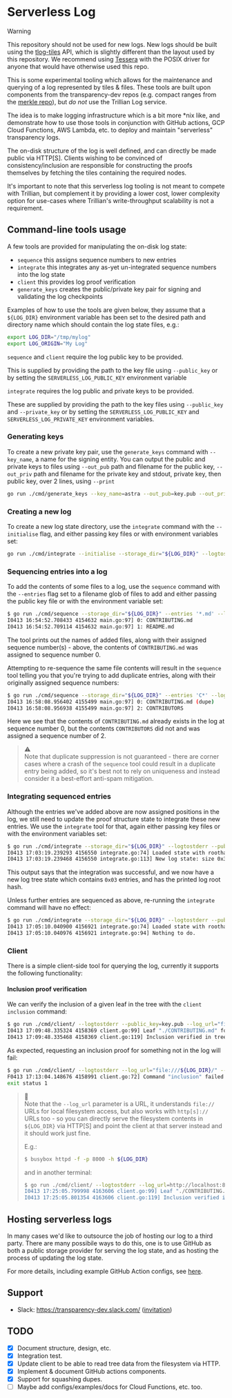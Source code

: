 # Serverless Log

> [!WARNING]
> This repository should not be used for new logs.
> New logs should be built using the [tlog-tiles](https://c2sp.org/tlog-tiles) API,
> which is slightly different than the layout used by this repository.
> We recommend using [Tessera](https://github.com/transparency-dev/tessera) with
> the POSIX driver for anyone that would have otherwise used this repo.

This is some experimental tooling which allows for the maintenance and querying
of a log represented by tiles & files. These tools are built upon components
from the transparency-dev repos (e.g. compact ranges from the
[merkle repo](https://github.com/transparency-dev/merkle)), but *do not* use
the Trillian Log service.

The idea is to make logging infrastructure which is a bit more *nix like, and
demonstrate how to use those tools in conjunction with GitHub actions, GCP Cloud
Functions, AWS Lambda, etc. to deploy and maintain "serverless" transparency logs.

The on-disk structure of the log is well defined, and can directly be made
public via HTTP[S]. Clients wishing to be convinced of consistency/inclusion are
responsible for constructing the proofs themselves by fetching the tiles
containing the required nodes.

It's important to note that this serverless log tooling is not meant to compete
with Trillian, but complement it by providing a lower cost, lower complexity
option for use-cases where Trillian's write-throughput scalability is not a
requirement.

## Command-line tools usage

A few tools are provided for manipulating the on-disk log state:

- `sequence` this assigns sequence numbers to new entries
- `integrate` this integrates any as-yet un-integrated sequence numbers into
   the log state
- `client` this provides log proof verification
- `generate_keys` creates the public/private key pair for signing and
   validating the log checkpoints

Examples of how to use the tools are given below, they assume that a `${LOG_DIR}`
environment variable has been set to the desired path and directory name which
should contain the log state files, e.g.:

```bash
export LOG_DIR="/tmp/mylog"
export LOG_ORIGIN="My Log"
```

`sequence` and `client` require the log public key to be provided.

This is supplied by providing the path to the key file using `--public_key`
or by setting the `SERVERLESS_LOG_PUBLIC_KEY` environment variable

`integrate` requires the log public and private keys to be provided.

These are supplied by providing the path to the key files using
`--public_key` and `--private_key` or by setting the
 `SERVERLESS_LOG_PUBLIC_KEY` and `SERVERLESS_LOG_PRIVATE_KEY` environment variables.

### Generating keys

To create a new private key pair, use the `generate_keys` command with `--key_name`, a name
for the signing entity. You can output the public and private keys to files using
`--out_pub` path and filename for the public key,
`--out_priv` path and filename for the private key
and stdout, private key, then public key, over 2 lines, using `--print`

```bash
go run ./cmd/generate_keys --key_name=astra --out_pub=key.pub --out_priv=key
```

### Creating a new log

To create a new log state directory, use the `integrate` command with the `--initialise`
flag, and either passing key files or with environment variables set:

```bash
go run ./cmd/integrate --initialise --storage_dir="${LOG_DIR}" --logtostderr --public_key=key.pub --private_key=key --origin="${LOG_ORIGIN}"
```

### Sequencing entries into a log

To add the contents of some files to a log, use the `sequence` command with the
`--entries` flag set to a filename glob of files to add and either passing the public key
file or with the environment variable set:

```bash
$ go run ./cmd/sequence --storage_dir="${LOG_DIR}" --entries '*.md' --logtostderr --public_key=key.pub --origin="${LOG_ORIGIN}"
I0413 16:54:52.708433 4154632 main.go:97] 0: CONTRIBUTING.md
I0413 16:54:52.709114 4154632 main.go:97] 1: README.md
```

The tool prints out the names of added files, along with their assigned sequence
number(s) - above, the contents of `CONTRIBUTING.md` was assigned to sequence number
0.

Attempting to re-sequence the same file contents will result in the `sequence`
tool telling you that you're trying to add duplicate entries, along with their
originally assigned sequence numbers:

```bash
$ go run ./cmd/sequence --storage_dir="${LOG_DIR}" --entries 'C*' --logtostderr --public_key=key.pub --origin="${LOG_ORIGIN}"
I0413 16:58:08.956402 4155499 main.go:97] 0: CONTRIBUTING.md (dupe)
I0413 16:58:08.956938 4155499 main.go:97] 2: CONTRIBUTORS
```

Here we see that the contents of `CONTRIBUTING.md` already exists in the log at
sequence number 0, but the contents `CONTRIBUTORS` did not and was assigned a
sequence number of 2.

> :warning: </br>
> Note that duplicate suppression is not guaranteed - there are corner
> cases where a crash of the `sequence` tool could result in a duplicate entry
> being added, so it's best not to rely on uniqueness and instead consider it
> a best-effort anti-spam mitigation.

### Integrating sequenced entries

Although the entries we've added above are now assigned positions in the log, we
still need to update the proof structure state to integrate these new entries.
We use the `integrate` tool for that, again either passing key files or with the
environment variables set:

```bash
$ go run ./cmd/integrate --storage_dir="${LOG_DIR}" --logtostderr --public_key=key.pub --private_key=key --origin="${LOG_ORIGIN}"
I0413 17:03:19.239293 4156550 integrate.go:74] Loaded state with roothash
I0413 17:03:19.239468 4156550 integrate.go:113] New log state: size 0x3 hash: 615a21da1739d901be4b1b44aed9cfcfdc044d18842f554a381bba4bff687aff
```

This output says that the integration was successful, and we now have a new log
tree state which contains `0x03` entries, and has the printed log root hash.

Unless further entries are sequenced as above, re-running the `integrate` command
will have no effect:

```bash
$ go run ./cmd/integrate --storage_dir="${LOG_DIR}" --logtostderr --public_key=key.pub --private_key=key --origin="${LOG_ORIGIN}"
I0413 17:05:10.040900 4156921 integrate.go:74] Loaded state with roothash 615a21da1739d901be4b1b44aed9cfcfdc044d18842f554a381bba4bff687aff
I0413 17:05:10.040976 4156921 integrate.go:94] Nothing to do.
```

### Client

There is a simple client-side tool for querying the log, currently it supports
the following functionality:

#### Inclusion proof verification

We can verify the inclusion of a given leaf in the tree with the `client inclusion`
command:

```bash
$ go run ./cmd/client/ --logtostderr --public_key=key.pub --log_url="file:///${LOG_DIR}/" --origin="${LOG_ORIGIN}" inclusion ./CONTRIBUTING.md
I0413 17:09:48.335324 4158369 client.go:99] Leaf "./CONTRIBUTING.md" found at index 0
I0413 17:09:48.335468 4158369 client.go:119] Inclusion verified in tree size 3, with root 0x615a21da1739d901be4b1b44aed9cfcfdc044d18842f554a381bba4bff687aff
```

As expected, requesting an inclusion proof for something not in the log will fail:

```bash
$ go run ./cmd/client/ --logtostderr --log_url="file:///${LOG_DIR}/" --origin="${LOG_ORIGIN}" inclusion ./go.mod
F0413 17:13:04.148676 4158991 client.go:72] Command "inclusion" failed: "failed to lookup leaf index: leafhash unknown (open /${LOG_DIR}/leaves/67/48/64/2df7219529a9f2303e8668d60b70a6d7600f22e22fc612c26bd3c399ef: no such file or directory)"
exit status 1
```

> :frog: </br>
> Note that the `--log_url` parameter is a URL, it understands `file://`
> URLs for local filesystem access, but also works with `http[s]://` URLs too - so
> you can directly serve the filesystem contents in `${LOG_DIR}` via HTTP[S] and point
> the client at that server instead and it should work just fine.
>
> E.g.:
>
> ```bash
> $ busybox httpd -f -p 8000 -h ${LOG_DIR}
> ```
>
> and in another terminal:
>
> ```bash
> $ go run ./cmd/client/ --logtostderr --log_url=http://localhost:8000 --origin=${LOG_ORIGIN}" inclusion ./CONTRIBUTING.md
> I0413 17:25:05.799998 4163606 client.go:99] Leaf "./CONTRIBUTING.md" found at index 0
> I0413 17:25:05.801354 4163606 client.go:119] Inclusion verified in tree size 3, with root 0x615a21da1739d901be4b1b44aed9cfcfdc044d18842f554a381bba4bff687aff
> ```

## Hosting serverless logs

In many cases we'd like to outsource the job of hosting our log to a third
party. There are many possibile ways to do this, one is to use GitHub as both
a public storage provider for serving the log state, and as hosting the process
of updating the log state.

For more details, including example GitHub Action configs, see
[here](./deploy/github).

## Support

- Slack: https://transparency-dev.slack.com/ ([invitation](https://join.slack.com/t/transparency-dev/shared_invite/zt-27pkqo21d-okUFhur7YZ0rFoJVIOPznQ))

## TODO

- [X] Document structure, design, etc.
- [X] Integration test.
- [X] Update client to be able to read tree data from the filesystem via HTTP.
- [X] Implement & document GitHub actions components.
- [X] Support for squashing dupes.
- [ ] Maybe add configs/examples/docs for Cloud Functions, etc. too.

